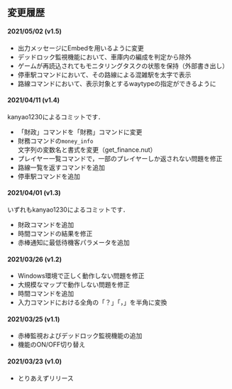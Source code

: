 ## 変更履歴

#### 2021/05/02 (v1.5)

- 出力メッセージにEmbedを用いるように変更
- デッドロック監視機能において、車庫内の編成を判定から除外
- ゲームが再読込されてもモニタリングタスクの状態を保持（外部書き出し）
- 停車駅コマンドにおいて、その路線による混雑駅を太字で表示
- 路線コマンドにおいて、表示対象とするwaytypeの指定ができるように

#### 2021/04/11 (v1.4)

kanyao1230によるコミットです．

- 「財政」コマンドを「財務」コマンドに変更
- 財務コマンドの`money_info` 文字列の変数名と書式を変更（get_finance.nut）
- プレイヤー一覧コマンドで，一部のプレイヤーしか返されない問題を修正
- 路線一覧を返すコマンドを追加
- 停車駅コマンドを追加

#### 2021/04/01 (v1.3)

いずれもkanyao1230によるコミットです．

- 財政コマンドを追加
- 時間コマンドの結果を修正
- 赤棒通知に最低待機客パラメータを追加

#### 2021/03/26 (v1.2)

- Windows環境で正しく動作しない問題を修正
- 大規模なマップで動作しない問題を修正
- 時間コマンドを追加
- 入力コマンドにおける全角の「？」「，」を半角に変換

#### 2021/03/25 (v1.1)

- 赤棒監視およびデッドロック監視機能の追加
- 機能のON/OFF切り替え

#### 2021/03/23 (v1.0)

- とりあえずリリース